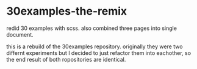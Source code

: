 30examples-the-remix
====================

redid 30 examples with scss. also combined three pages into single document.

this is a rebuild of the 30examples repository. originally they were two differnt experiments but I decided to just refactor
them into eachother, so the end result of both ropositories are identical.
